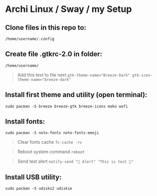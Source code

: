 # Archi Linux / Sway / my Setup

## Clone files in this repo to:
`/home/username/.config `

## Create file .gtkrc-2.0 in folder:
`/home/username/ `

> Add this text to file next
`gtk-theme-name="Breeze-Dark"
gtk-icon-theme-name="breeze-dark"`

## Install first theme and utility (open terminal):
`sudo pacman -S breeze breeze-gtk breeze-icons mako wofi `

## Install fonts:
`sudo pacman -S noto-fonts noto-fonts-emoji`

> Clear fonts cache `fc-cache -rv`

> Reboot system command `reboot`

> Send test alert `notify-send "🔔 Alert" "This is test 🎉"`

## Install USB utility:
`sudo pacman -S udisks2 udiskie`
